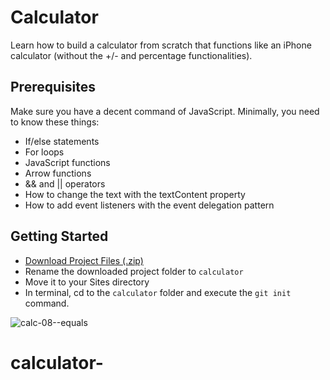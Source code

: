 # Calculator

Learn how to build a calculator from scratch that functions like an iPhone calculator (without the +/- and percentage functionalities).

## Prerequisites
Make sure you have a decent command of JavaScript. Minimally, you need to know these things:

- If/else statements
- For loops
- JavaScript functions
- Arrow functions
- && and || operators
- How to change the text with the textContent property
- How to add event listeners with the event delegation pattern

## Getting Started

- [Download Project Files (.zip)](https://github.com/upstreamcoding/orbit-javascript-1-calculator/archive/master.zip)
- Rename the downloaded project folder to `calculator`
- Move it to your Sites directory
- In terminal, cd to the `calculator` folder and execute the `git init` command.

![calc-08--equals](https://images.ctfassets.net/9hz4b3jt97jd/6I54xb8IztJqyuAvPe74Ar/3753bcbdaadf04927b662b0b373b0f4a/calc-08--equals.gif)
# calculator-
